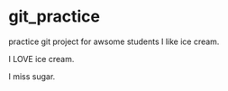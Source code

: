 # git_practice

practice git project for awsome students
I like ice cream.

I LOVE ice cream.

I miss sugar.